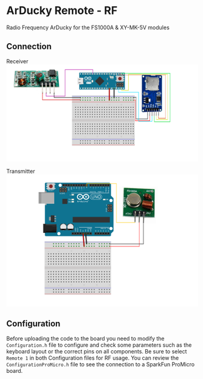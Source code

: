 # ArDucky Remote - RF
Radio Frequency ArDucky for the FS1000A & XY-MK-5V modules

## Connection
Receiver
![ArDucky](https://raw.githubusercontent.com/moretticam/ArDucky/development/ArDucky-Remote-RF/RF-receiver.png)

Transmitter
![ArDucky](https://raw.githubusercontent.com/moretticam/ArDucky/development/ArDucky-Remote-RF/RF-transmitter.png)

## Configuration
Before uploading the code to the board you need to modify the `Configuration.h` file to configure and check some parameters 
such as the keyboard layout or the correct pins on all components. Be sure to select `Remote 1` in both Configuration files for RF usage. You can review the `ConfigurationProMicro.h` file to see the connection to a SparkFun ProMicro board.
